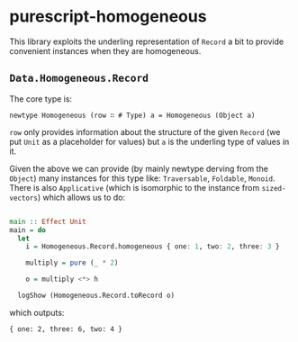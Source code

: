 # purescript-homogeneous

This library exploits the underling representation of `Record` a bit to provide convenient instances when they are homogeneous.

## `Data.Homogeneous.Record`

The core type is:

```
newtype Homogeneous (row ∷ # Type) a = Homogeneous (Object a)
```

`row` only provides information about the structure of the given `Record` (we put `Unit` as a placeholder for values) but `a` is the underling type of values in it.

Given the above we can provide (by mainly newtype derving from the `Object`) many instances for this type like: `Traversable`, `Foldable`, `Monoid`. There is also `Applicative` (which is isomorphic to the instance from `sized-vectors`) which allows us to do:

```purescript

main :: Effect Unit
main = do
  let
    i = Homogeneous.Record.homogeneous { one: 1, two: 2, three: 3 }

    multiply = pure (_ * 2)

    o = multiply <*> h

  logShow (Homogeneous.Record.toRecord o)
```
which outputs:

```shell
{ one: 2, three: 6, two: 4 }
```
